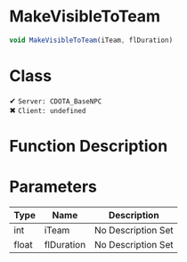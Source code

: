 # MakeVisibleToTeam
```js
void MakeVisibleToTeam(iTeam, flDuration)
```
# Class
✔ `Server: CDOTA_BaseNPC`  
✖ `Client: undefined`  

# Function Description

# Parameters
Type|Name|Description
--|--|--
int|iTeam|No Description Set
float|flDuration|No Description Set
